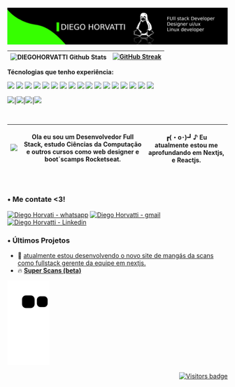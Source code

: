 <a href="https://discord.gg/VfVB9CP3"><img align="center" 
src="banner.png"/></a>

<img align="center" src="https://github-readme-stats.vercel.app/api?username=DIEGOHORVATTI&include_all_commits=true&count_private=true&show_icons=true&line_height=20&title_color=27DD00&icon_color=27DD00&text_color=D3D3D3&bg_color=0d1117&hide_border=true&custom_title=DIEGO-HORVATTI" alt="DIEGOHORVATTI Github Stats">|[![GitHub Streak](https://github-readme-streak-stats.herokuapp.com?user=DIEGOHORVATTI&theme=city-lights&hide_border=true&date_format=j%20M%5B%20Y%5D&background=DD272700&border=25DD00&ring=00DD00&dates=34DD00&currStreakNum=DDDDDD&fire=27DD00&sideNums=03DD00&currStreakLabel=DDDDDD&sideLabels=9F9F9F)](https://git.io/streak-stats)
|---|---|

**Técnologias que tenho experiência:**

<div>
   <span>
    <img height="20" src="https://img.shields.io/badge/HTML-239120?style=for-the-badge&logo=html5&logoColor=white">
   </span>
   <span>
    <img height="20" src=" 	https://img.shields.io/badge/Python-3776AB?style=for-the-badge&logo=python&logoColor=white">
   </span>
   <span>
    <img height="20" src="https://img.shields.io/badge/CSS-239120?&style=for-the-badge&logo=css3&logoColor=white">
   </span>
   <span>  
    <img height="20" src="https://img.shields.io/badge/Sass-CC6699?style=for-the-badge&logo=sass&logoColor=white">
   </span>
   <span>
    <img height="20" src="https://img.shields.io/badge/JavaScript-F7DF1E?style=for-the-badge&logo=javascript&logoColor=black">
   </span>
    <span>
    <img height="20" src="https://img.shields.io/badge/Node.js-43853D?style=for-the-badge&logo=node.js&logoColor=white">
   </span>
    <span>
    <img height="20" src="https://img.shields.io/badge/TypeScript-007ACC?style=for-the-badge&logo=typescript&logoColor=white">
   </span>
    <span>
    <img height="20" src="https://img.shields.io/badge/PHP-777BB4?style=for-the-badge&logo=php&logoColor=white">
   </span>
    <span>
    <img height="20" src="https://img.shields.io/badge/Shell_Script-121011?style=for-the-badge&logo=gnu-bash&logoColor=white">
   </span>
    <span>
    <img height="20" src="https://img.shields.io/badge/React-20232A?style=for-the-badge&logo=react&logoColor=61DAFB">
   </span>
    <span>
    <img height="20" src="https://img.shields.io/badge/Vue.js-35495E?style=for-the-badge&logo=vue.js&logoColor=4FC08D">
   </span>
    <span>
    <img height="20" src="https://img.shields.io/badge/Bootstrap-563D7C?style=for-the-badge&logo=bootstrap&logoColor=white">
   </span>
    <span>
    <img height="20" src="https://img.shields.io/badge/Material--UI-0081CB?style=for-the-badge&logo=material-ui&logoColor=white">
   </span>
    <span>
    <img height="20" src="https://img.shields.io/badge/styled--components-DB7093?style=for-the-badge&logo=styled-components&logoColor=white">
   </span>
    <span>
    <img height="20" src="https://img.shields.io/badge/jQuery-0769AD?style=for-the-badge&logo=jquery&logoColor=white">
   </span>
    <span>
    <img height="20" src="https://img.shields.io/badge/MySQL-00000F?style=for-the-badge&logo=mysql&logoColor=white">
   </span>
    <span>
    <img height="20" src="https://img.shields.io/badge/MongoDB-4EA94B?style=for-the-badge&logo=mongodb&logoColor=white">
   </span>
</div>

[![](https://github-readme-stats.vercel.app/api/top-langs/?username=diegohorvatti&layout=compact&hide_border=true&title_color=27DD00&text_color=27DD00&bg_color=0d1117)]()|[![](https://github-profile-trophy.vercel.app/?username=diegohorvatti&title=Repositories&theme=matrix)]()|[![](https://github-profile-trophy.vercel.app/?username=diegohorvatti&title=Commit&theme=matrix)]()|[![](https://github-profile-trophy.vercel.app/?username=diegohorvatti&title=PullRequest&theme=matrix)]()
<br>

<br />

<img height="auto" width="auto" src="https://cdn.discordapp.com/emojis/739434367478399016.gif?size=96">|<p>Ola eu sou um Desenvolvedor Full Stack, estudo Ciências da Computação e outros cursos como web designer e boot´scamps Rocketseat.</p>|<p>┏(・o･)┛♪ Eu atualmente estou me aprofundando em Nextjs, e Reactjs.</p>
|-----|---|---|

<br>

### • Me contate <3!


[![](https://img.shields.io/badge/WhatsApp-25D366?style=for-the-badge&logo=whatsapp&logoColor=white "Diego Horvati - whatsapp")](https://api.whatsapp.com/send?phone=5567984541223&text=Ola!%20Vamos%20trocar%20uma%20id%C3%A9ia?%20Escreva%20seu%20nome%20por%20favor.)
[![](https://img.shields.io/badge/Gmail-D14836?style=for-the-badge&logo=gmail&logoColor=white "Diego Horvatti - gmail")](mailto:d.horvattid@gmail.com)
[![](https://img.shields.io/badge/LinkedIn-0077B5?style=for-the-badge&logo=linkedin&logoColor=white "Diego Horvatti - Linkedin")](https://www.linkedin.com/in/diego-horvatti/)


                                     
### • Últimos Projetos

<ul>
<li>🎯 <a href="#">atualmente estou desenvolvendo o novo site de mangás da scans como fullstack gerente da equipe em nextjs.</a></li>
<li>🔥 <a href="beta.superscans.site/"  target="blank"><b>Super Scans (beta)</b></a></li>
</ul>

 ![Snake animation](https://github.com/DIEGOHORVATTI/DIEGOHORVATTI/blob/output/github-contribution-grid-snake.svg)

<div align="right">
  <a href="https://badges.pufler.dev">
      <img src="https://badges.pufler.dev/visits/DIEGOHORVATTI/DIEGOHORVATTI" alt="Visitors badge" />
   </a>
</div>
